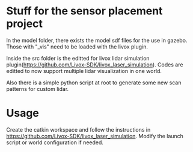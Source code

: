# Stuff for the sensor placement project
In the model folder, there exists the model sdf files for the use in gazebo. Those with "_vis" need to be loaded with the livox plugin.

Inside the src folder is the editted for livox lidar simulation plugin(https://github.com/Livox-SDK/livox_laser_simulation). Codes are editted to now support multiple lidar visualization in one world. 

Also there is a simple python script at root to generate some new scan patterns for custom lidar.

# Usage
Create the catkin workspace and follow the instructions in https://github.com/Livox-SDK/livox_laser_simulation. Modify the launch script or world configuration if needed.
